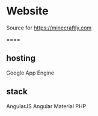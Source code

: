 # Website
Source for https://minecraftly.com

====

## hosting
Google App Engine

## stack
AngularJS
Angular Material
PHP
